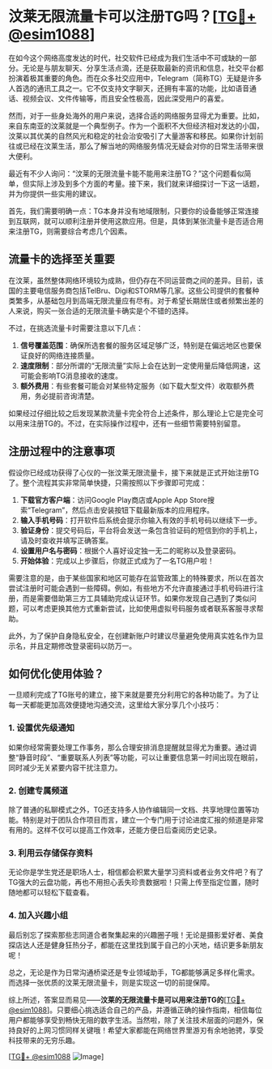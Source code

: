 # 汶莱无限流量卡可以注册TG吗？[[TG💪+ @esim1088](https://t.me/s/esim1088)]

在如今这个网络高度发达的时代，社交软件已经成为我们生活中不可或缺的一部分。无论是与朋友聊天、分享生活点滴，还是获取最新的资讯和信息，社交平台都扮演着极其重要的角色。而在众多社交应用中，Telegram（简称TG）无疑是许多人首选的通讯工具之一。它不仅支持文字聊天，还拥有丰富的功能，比如语音通话、视频会议、文件传输等，而且安全性极高，因此深受用户的喜爱。

然而，对于一些身处海外的用户来说，选择合适的网络服务显得尤为重要。比如，来自东南亚的汶莱就是一个典型例子。作为一个面积不大但经济相对发达的小国，汶莱以其优美的自然风光和稳定的社会治安吸引了大量游客和移民。如果你计划前往或已经在汶莱生活，那么了解当地的网络服务情况无疑会对你的日常生活带来很大便利。

最近有不少人询问：“汶莱的无限流量卡能不能用来注册TG？”这个问题看似简单，但实际上涉及到多个方面的考量。接下来，我们就来详细探讨一下这一话题，并为你提供一些实用的建议。

首先，我们需要明确一点：TG本身并没有地域限制，只要你的设备能够正常连接到互联网，就可以顺利注册并使用这款应用。但是，具体到某张流量卡是否适合用来注册TG，则需要综合考虑几个因素。

## 流量卡的选择至关重要

在汶莱，虽然整体网络环境较为成熟，但仍存在不同运营商之间的差异。目前，该国的主要电信服务商包括TelBru、Digi和STORM等几家。这些公司提供的套餐种类繁多，从基础包月到高端无限流量应有尽有。对于希望长期居住或者频繁出差的人来说，购买一张合适的无限流量卡确实是个不错的选择。

不过，在挑选流量卡时需要注意以下几点：

1. **信号覆盖范围**：确保所选套餐的服务区域足够广泛，特别是在偏远地区也要保证良好的网络连接质量。
2. **速度限制**：部分所谓的“无限流量”实际上会在达到一定使用量后降低网速，这可能会影响TG消息接收的速度。
3. **额外费用**：有些套餐可能会对某些特定服务（如下载大型文件）收取额外费用，务必提前咨询清楚。

如果经过仔细比较之后发现某款流量卡完全符合上述条件，那么理论上它是完全可以用来注册TG的。不过，在实际操作过程中，还有一些细节需要特别留意。

## 注册过程中的注意事项

假设你已经成功获得了心仪的一张汶莱无限流量卡，接下来就是正式开始注册TG了。整个流程其实非常简单快捷，只需按照以下步骤即可完成：

1. **下载官方客户端**：访问Google Play商店或Apple App Store搜索“Telegram”，然后点击安装按钮下载最新版本的应用程序。
2. **输入手机号码**：打开软件后系统会提示你输入有效的手机号码以继续下一步。
3. **验证身份**：提交号码后，平台将会发送一条包含验证码的短信到你的手机上，请及时查收并填写正确答案。
4. **设置用户名与密码**：根据个人喜好设定独一无二的昵称以及登录密码。
5. **开始体验**：完成以上步骤后，你就正式成为了一名TG用户啦！

需要注意的是，由于某些国家和地区可能存在监管政策上的特殊要求，所以在首次尝试注册时可能会遇到一些障碍。例如，有些地方不允许直接通过手机号码进行注册，而是需要借助第三方工具辅助完成认证环节。如果你发现自己遇到了类似问题，可以考虑更换其他方式重新尝试，比如使用虚拟号码服务或者联系客服寻求帮助。

此外，为了保护自身隐私安全，在创建新账户时建议尽量避免使用真实姓名作为显示名，并且定期修改登录密码以防万一。

## 如何优化使用体验？

一旦顺利完成了TG账号的建立，接下来就是要充分利用它的各种功能了。为了让每一天都能更加高效便捷地沟通交流，这里给大家分享几个小技巧：

### 1. 设置优先级通知
如果你经常需要处理工作事务，那么合理安排消息提醒就显得尤为重要。通过调整“静音时段”、“重要联系人列表”等功能，可以让重要信息第一时间出现在眼前，同时减少无关紧要内容干扰注意力。

### 2. 创建专属频道
除了普通的私聊模式之外，TG还支持多人协作编辑同一文档、共享地理位置等功能。特别是对于团队合作项目而言，建立一个专门用于讨论进度汇报的频道是非常有用的。这样不仅可以提高工作效率，还能方便日后查阅历史记录。

### 3. 利用云存储保存资料
无论你是学生党还是职场人士，相信都会积累大量学习资料或者业务文件吧？有了TG强大的云盘功能，再也不用担心丢失珍贵数据啦！只需上传至指定位置，随时随地都可以轻松下载查看。

### 4. 加入兴趣小组
最后别忘了探索那些志同道合者聚集起来的兴趣圈子哦！无论是摄影爱好者、美食探店达人还是健身狂热分子，都能在这里找到属于自己的小天地，结识更多新朋友呢！

总之，无论是作为日常沟通桥梁还是专业领域助手，TG都能够满足多样化需求。而选择一张优质的汶莱无限流量卡，则是实现这一切的前提保障。

综上所述，答案显而易见——**汶莱的无限流量卡是可以用来注册TG的**[[TG💪+ @esim1088](https://t.me/s/esim1088)]。只要细心挑选适合自己的产品，并遵循正确的操作指南，相信每位用户都能够享受到畅快无阻的数字生活。当然啦，除了关注技术层面的问题外，保持良好的上网习惯同样关键哦！希望大家都能在网络世界里游刃有余地驰骋，享受科技带来的无穷乐趣。

[[TG💪+ @esim1088](https://t.me/s/esim1088) ![Image](https://i.postimg.cc/4NQfJmqS/Snipaste-2025-05-13-00-14-12.png)]